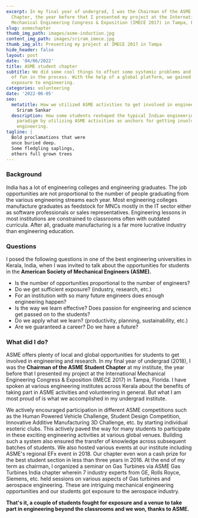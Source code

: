 ```yaml
---
excerpt: In my final year of undergrad, I was the Chairman of the ASME Student
  Chapter, the year before that I presented my project at the International
  Mechanical Engineering Congress & Exposition (IMECE 2017) in Tampa, Florida.
slug: asmechapter
thumb_img_path: images/asme-induction.jpg
content_img_path: images/sriram_imece.jpg
thumb_img_alt: Presenting my project at IMECE 2017 in Tampa
hide_header: false
layout: post
date: '04/06/2022'
title: ASME student chapter
subtitle: We did some cool things to offset some systemic problems and had a lot
  of fun in the process. With the help of a global platform, we gained better
  exposure to engineering.
categories: volunteering
date: '2022-06-05'
seo:
  metatitle: How we utilized ASME activities to get involved in engineering |
    Sriram Sankar
  description: How some students reshaped the typical Indian engineering education
    paradigm by utilizing ASME activities as anchors for getting involved in
    engineering.
tagline: |
  Bold proclamations that were 
  once buried deep.   
  Some fledgling saplings, 
  others full grown trees
---
```

### Background

India has a lot of engineering colleges and engineering graduates. The job opportunities are not proportional to the number of people graduating from the various engineering streams each year. Most engineering colleges manufacture graduates as feedstock for MNCs mostly in the IT sector either as software professionals or sales representatives. Engineering lessons in most institutions are constrained to classrooms often with outdated curricula. After all, graduate manufacturing is a far more lucrative industry than engineering education. 

### Questions

I posed the following questions in one of the best engineering universities in Kerala, India, when I was invited to talk about the opportunities for students in the ****American Society of Mechanical Engineers (ASME).****

- Is the number of opportunities proportional to the number of engineers?
- Do we get sufficient exposure? (industry, research, etc.)
- For an institution with so many future engineers does enough engineering happen?
- Is the way we learn effective? Does passion for engineering and science get passed on to the students?
- Do we apply what we learn? (productivity, planning, sustainability, etc.)
- Are we guaranteed a career? Do we have a future?

### What did I do?

ASME offers plenty of local and global opportunities for students to get involved in engineering and research. In my final year of undergrad (2018), I was the **Chairman of the ASME Student Chapter** at my institute, the year before that I presented my project at the International Mechanical Engineering Congress & Exposition (IMECE 2017) in Tampa, Florida. I have spoken at various engineering institutes across Kerala about the benefits of taking part in ASME activities and volunteering in general. But what I am most proud of is what we accomplished in my undergrad institute.

We actively encouraged participation in different ASME competitions such as the Human Powered Vehicle Challenge, Student Design Competition, Innovative Additive Manufacturing 3D Challenge, etc. by starting individual esoteric clubs. This actively paved the way for many students to participate in these exciting engineering activities at various global venues. Building such a system also ensured the transfer of knowledge across subsequent batches of students. We also hosted various events at our institute including ASME's regional EFx event in 2018. Our chapter even won a cash prize for the best student section in less than three years in 2016. At the end of my term as chairman, I organized a seminar on Gas Turbines via ASME Gas Turbines India chapter wherein 7 industry experts from GE, Rolls Royce, Siemens, etc. held sessions on various aspects of Gas turbines and aerospace engineering. These are intriguing mechanical engineering opportunities and our students got exposure to the aerospace industry.

**That's it, a couple of students fought for exposure and a venue to take part in engineering beyond the classrooms and we won, thanks to ASME.**